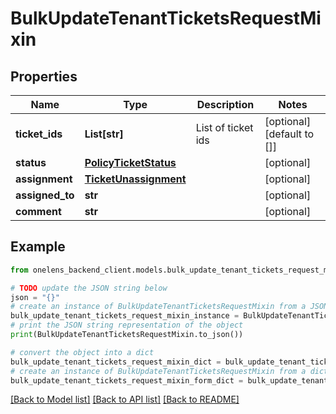 # BulkUpdateTenantTicketsRequestMixin


## Properties

Name | Type | Description | Notes
------------ | ------------- | ------------- | -------------
**ticket_ids** | **List[str]** | List of ticket ids | [optional] [default to []]
**status** | [**PolicyTicketStatus**](PolicyTicketStatus.md) |  | [optional] 
**assignment** | [**TicketUnassignment**](TicketUnassignment.md) |  | [optional] 
**assigned_to** | **str** |  | [optional] 
**comment** | **str** |  | [optional] 

## Example

```python
from onelens_backend_client.models.bulk_update_tenant_tickets_request_mixin import BulkUpdateTenantTicketsRequestMixin

# TODO update the JSON string below
json = "{}"
# create an instance of BulkUpdateTenantTicketsRequestMixin from a JSON string
bulk_update_tenant_tickets_request_mixin_instance = BulkUpdateTenantTicketsRequestMixin.from_json(json)
# print the JSON string representation of the object
print(BulkUpdateTenantTicketsRequestMixin.to_json())

# convert the object into a dict
bulk_update_tenant_tickets_request_mixin_dict = bulk_update_tenant_tickets_request_mixin_instance.to_dict()
# create an instance of BulkUpdateTenantTicketsRequestMixin from a dict
bulk_update_tenant_tickets_request_mixin_form_dict = bulk_update_tenant_tickets_request_mixin.from_dict(bulk_update_tenant_tickets_request_mixin_dict)
```
[[Back to Model list]](../README.md#documentation-for-models) [[Back to API list]](../README.md#documentation-for-api-endpoints) [[Back to README]](../README.md)


